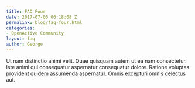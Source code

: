 ```yaml
---
title: FAQ Four
date: 2017-07-06 06:18:08 Z
permalink: blog/faq-four.html
categories:
- OpenActive Community
layout: faq
author: George
---
```


Ut nam distinctio animi velit. Quae quisquam autem ut ea nam consectetur. Iste animi qui consequatur aspernatur consequatur dolore. Ratione voluptas provident quidem assumenda aspernatur. Omnis excepturi omnis delectus aut.